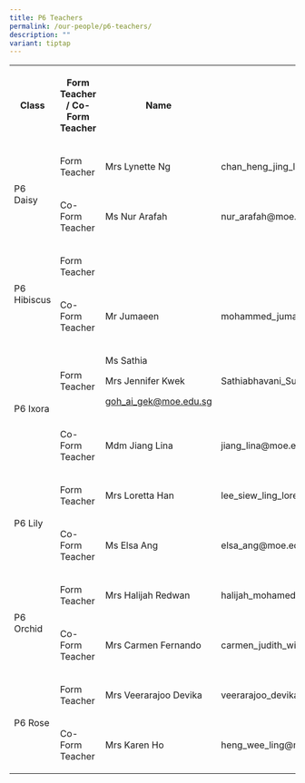 ```yaml
---
title: P6 Teachers
permalink: /our-people/p6-teachers/
description: ""
variant: tiptap
---
```

<table style="minWidth: 100px">
<colgroup>
<col>
<col>
<col>
<col>
</colgroup>
<tbody>
<tr>
<th rowspan="1" colspan="1">
<p>Class</p>
</th>
<th rowspan="1" colspan="1">
<p>Form Teacher / Co-Form Teacher</p>
</th>
<th rowspan="1" colspan="1">
<p>Name</p>
</th>
<th rowspan="1" colspan="1">
<p>Email Address</p>
</th>
</tr>
<tr>
<td rowspan="2" colspan="1">
<p>P6 Daisy</p>
</td>
<td rowspan="1" colspan="1">
<p>Form Teacher</p>
</td>
<td rowspan="1" colspan="1">
<p>Mrs Lynette Ng</p>
</td>
<td rowspan="1" colspan="1">
<p>chan_heng_jing_lynette@moe.edu.sg</p>
</td>
</tr>
<tr>
<td rowspan="1" colspan="1">
<p>Co-Form Teacher</p>
</td>
<td rowspan="1" colspan="1">
<p>Ms Nur Arafah</p>
</td>
<td rowspan="1" colspan="1">
<p>nur_arafah@moe.edu.sg</p>
</td>
</tr>
<tr>
<td rowspan="2" colspan="1">
<p>P6 Hibiscus</p>
</td>
<td rowspan="1" colspan="1">
<p>Form Teacher</p>
</td>
<td rowspan="1" colspan="1">
<p></p>
</td>
<td rowspan="1" colspan="1">
<p></p>
</td>
</tr>
<tr>
<td rowspan="1" colspan="1">
<p>Co-Form Teacher</p>
</td>
<td rowspan="1" colspan="1">
<p>Mr Jumaeen</p>
</td>
<td rowspan="1" colspan="1">
<p>mohammed_jumaeen_amat_kamsin@moe.edu.sg</p>
</td>
</tr>
<tr>
<td rowspan="2" colspan="1">
<p>P6 Ixora</p>
</td>
<td rowspan="1" colspan="1">
<p>Form Teacher</p>
</td>
<td rowspan="1" colspan="1">
<p>Ms Sathia</p>
<p></p>
<p></p>
<p></p>
<p></p>
<p></p>
<p></p>
<p>Mrs Jennifer Kwek</p>
<p><a href="mailto:goh_ai_gek@moe.edu.sg" rel="noopener noreferrer nofollow" target="_blank">goh_ai_gek@moe.edu.sg</a>
</p>
<p></p>
</td>
<td rowspan="1" colspan="1">
<p>Sathiabhavani_Subramaniya_Pilli@moe.edu.sg</p>
</td>
</tr>
<tr>
<td rowspan="1" colspan="1">
<p>Co-Form Teacher</p>
</td>
<td rowspan="1" colspan="1">
<p>Mdm Jiang Lina</p>
</td>
<td rowspan="1" colspan="1">
<p>jiang_lina@moe.edu.sg</p>
</td>
</tr>
<tr>
<td rowspan="2" colspan="1">
<p>P6 Lily</p>
</td>
<td rowspan="1" colspan="1">
<p>Form Teacher</p>
</td>
<td rowspan="1" colspan="1">
<p>Mrs Loretta Han</p>
</td>
<td rowspan="1" colspan="1">
<p>lee_siew_ling_loretta@moe.edu.sg</p>
</td>
</tr>
<tr>
<td rowspan="1" colspan="1">
<p>Co-Form Teacher</p>
</td>
<td rowspan="1" colspan="1">
<p>Ms Elsa Ang</p>
</td>
<td rowspan="1" colspan="1">
<p>elsa_ang@moe.edu.sg</p>
</td>
</tr>
<tr>
<td rowspan="2" colspan="1">
<p>P6 Orchid</p>
</td>
<td rowspan="1" colspan="1">
<p>Form Teacher</p>
</td>
<td rowspan="1" colspan="1">
<p>Mrs Halijah Redwan</p>
</td>
<td rowspan="1" colspan="1">
<p>halijah_mohamed_ismail@moe.edu.sg</p>
</td>
</tr>
<tr>
<td rowspan="1" colspan="1">
<p>Co-Form Teacher</p>
</td>
<td rowspan="1" colspan="1">
<p>Mrs Carmen Fernando</p>
</td>
<td rowspan="1" colspan="1">
<p>carmen_judith_wijeysingha@moe.edu.sg</p>
</td>
</tr>
<tr>
<td rowspan="2" colspan="1">
<p>P6 Rose</p>
</td>
<td rowspan="1" colspan="1">
<p>Form Teacher</p>
</td>
<td rowspan="1" colspan="1">
<p>Mrs Veerarajoo Devika</p>
</td>
<td rowspan="1" colspan="1">
<p>veerarajoo_devika@moe.edu.sg</p>
</td>
</tr>
<tr>
<td rowspan="1" colspan="1">
<p>Co-Form Teacher</p>
</td>
<td rowspan="1" colspan="1">
<p>Mrs Karen Ho</p>
</td>
<td rowspan="1" colspan="1">
<p>heng_wee_ling@moe.edu.sg</p>
</td>
</tr>
</tbody>
</table>
<p></p>